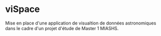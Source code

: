 # viSpace
Mise en place d'une application de visualtion de données astronomiques dans le cadre d'un projet d'étude de Master 1 MIASHS.
